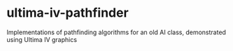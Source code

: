 # ultima-iv-pathfinder
Implementations of pathfinding algorithms for an old AI class, demonstrated using Ultima IV graphics
